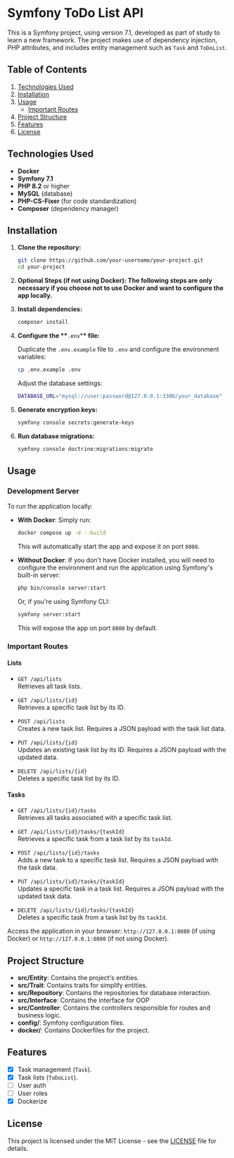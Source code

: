 # Symfony ToDo List API

This is a Symfony project, using version 7.1, developed as part of study to learn a new framework.
The project makes use of dependency injection, PHP attributes, and includes entity management such as `Task` and `ToDoList`.

## Table of Contents

1. [Technologies Used](#technologies-used)
2. [Installation](#installation)
3. [Usage](#usage)
   - [Important Routes](#important-routes)
4. [Project Structure](#project-structure)
5. [Features](#features)
6. [License](#license)

## Technologies Used

- **Docker**
- **Symfony 7.1**
- **PHP 8.2** or higher
- **MySQL** (database)
- **PHP-CS-Fixer** (for code standardization)
- **Composer** (dependency manager)

## Installation

1. **Clone the repository:**

   ```bash
   git clone https://github.com/your-username/your-project.git
   cd your-project
   ```

2. **Optional Steps (if not using Docker): The following steps are only necessary if you choose not to use Docker and want to configure the app locally.**

3. **Install dependencies:**

   ```bash
   composer install
   ```

4. **Configure the \*\***`.env`\***\* file:**

   Duplicate the `.env.example` file to `.env` and configure the environment variables:

   ```bash
   cp .env.example .env
   ```

   Adjust the database settings:

   ```bash
   DATABASE_URL="mysql://user:password@127.0.0.1:3306/your_database"
   ```

5. **Generate encryption keys:**

   ```bash
   symfony console secrets:generate-keys
   ```

6. **Run database migrations:**

   ```bash
   symfony console doctrine:migrations:migrate
   ```

## Usage

### Development Server

To run the application locally:

- **With Docker**: Simply run:

  ```bash
  docker compose up -d --build
  ```

  This will automatically start the app and expose it on port `8080`.

- **Without Docker**: If you don't have Docker installed, you will need to configure the environment and run the application using Symfony's built-in server:

  ```bash
  php bin/console server:start
  ```

  Or, if you're using Symfony CLI:

  ```bash
  symfony server:start
  ```

  This will expose the app on port `8000` by default.

### Important Routes

#### Lists

- `GET /api/lists`\
  Retrieves all task lists.

- `GET /api/lists/{id}`\
  Retrieves a specific task list by its ID.

- `POST /api/lists`\
  Creates a new task list. Requires a JSON payload with the task list data.

- `PUT /api/lists/{id}`\
  Updates an existing task list by its ID. Requires a JSON payload with the updated data.

- `DELETE /api/lists/{id}`\
  Deletes a specific task list by its ID.

#### Tasks

- `GET /api/lists/{id}/tasks`\
  Retrieves all tasks associated with a specific task list.

- `GET /api/lists/{id}/tasks/{taskId}`\
  Retrieves a specific task from a task list by its `taskId`.

- `POST /api/lists/{id}/tasks`\
  Adds a new task to a specific task list. Requires a JSON payload with the task data.

- `PUT /api/lists/{id}/tasks/{taskId}`\
  Updates a specific task in a task list. Requires a JSON payload with the updated task data.

- `DELETE /api/lists/{id}/tasks/{taskId}`\
  Deletes a specific task from a task list by its `taskId`.

Access the application in your browser: `http://127.0.0.1:8080` (if using Docker) or `http://127.0.0.1:8000` (if not using Docker).

## Project Structure

- **src/Entity**: Contains the project's entities.
- **src/Trait**: Contains traits for simplify entities.
- **src/Repository**: Contains the repositories for database interaction.
- **src/Interface**: Contains the interface for OOP
- **src/Controller**: Contains the controllers responsible for routes and business logic.
- **config/**: Symfony configuration files.
- **docker/**: Contains Dockerfiles for the project.

## Features

- [x] Task management (`Task`).
- [x] Task lists (`ToDoList`).
- [ ] User auth
- [ ] User roles
- [x] Dockerize

## License

This project is licensed under the MIT License - see the [LICENSE](LICENSE.txt) file for details.
